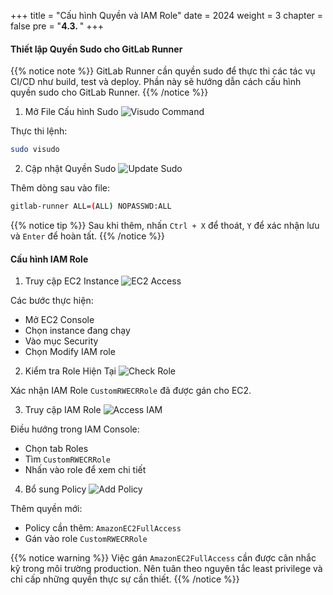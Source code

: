+++
title = "Cấu hình Quyền và IAM Role"
date = 2024
weight = 3
chapter = false
pre = "<b>4.3. </b>"
+++

#### Thiết lập Quyền Sudo cho GitLab Runner

{{% notice note %}}
GitLab Runner cần quyền sudo để thực thi các tác vụ CI/CD như build, test và deploy. Phần này sẽ hướng dẫn cách cấu hình quyền sudo cho GitLab Runner.
{{% /notice %}}

1. Mở File Cấu hình Sudo
![Visudo Command](/images/4-cicd-gitlab/4.3.1.png)

Thực thi lệnh:
```bash
sudo visudo
```

2. Cập nhật Quyền Sudo
![Update Sudo](/images/4-cicd-gitlab/4.3.2.png)

Thêm dòng sau vào file:
```bash
gitlab-runner ALL=(ALL) NOPASSWD:ALL
```

{{% notice tip %}}
Sau khi thêm, nhấn `Ctrl + X` để thoát, `Y` để xác nhận lưu và `Enter` để hoàn tất.
{{% /notice %}}

#### Cấu hình IAM Role

1. Truy cập EC2 Instance
![EC2 Access](/images/4-cicd-gitlab/4.3.3.png)

Các bước thực hiện:
- Mở EC2 Console
- Chọn instance đang chạy
- Vào mục Security
- Chọn Modify IAM role

2. Kiểm tra Role Hiện Tại
![Check Role](/images/4-cicd-gitlab/4.3.4.png)

Xác nhận IAM Role `CustomRWECRRole` đã được gán cho EC2.

3. Truy cập IAM Role
![Access IAM](/images/4-cicd-gitlab/4.3.5.png)

Điều hướng trong IAM Console:
- Chọn tab Roles
- Tìm `CustomRWECRRole`
- Nhấn vào role để xem chi tiết

4. Bổ sung Policy
![Add Policy](/images/4-cicd-gitlab/4.3.6.png)

Thêm quyền mới:
- Policy cần thêm: `AmazonEC2FullAccess`
- Gán vào role `CustomRWECRRole`

{{% notice warning %}}
Việc gán `AmazonEC2FullAccess` cần được cân nhắc kỹ trong môi trường production. Nên tuân theo nguyên tắc least privilege và chỉ cấp những quyền thực sự cần thiết.
{{% /notice %}}